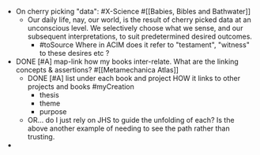 - On cherry picking "data": #X-Science #[[Babies, Bibles and Bathwater]]
	- Our daily life, nay, our world, is the result of cherry picked data at an unconscious level. We selectively choose what we sense, and our subsequent interpretations, to suit predetermined desired outcomes.
		- #toSource Where in ACIM does it refer to "testament", "witness" to these desires etc ?
- DONE [#A] map-link how my books inter-relate. What are the linking concepts & assertions? #[[Metamechanica Atlas]]
	- DONE [#A] list under each book and project HOW it links to other projects and books #myCreation
		- thesis
		- theme
		- purpose
	- OR... do I just rely on JHS to guide the unfolding of each? Is the above another example of needing to see the path rather than trusting.
-